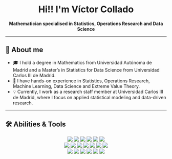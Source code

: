 <h1 align="center">Hi!! I'm Víctor Collado</h1>
<p align="center">
  <strong>Mathematician specialised in Statistics, Operations Research and Data Science</strong><br/>
  <!-- Añadir mas texto aqui si quisiera-->
</p>

---

## 🚀 About me
- 🎓 I hold a degree in Mathematics from Universidad Autónoma de Madrid and a Master’s in Statistics for Data Science from Universidad Carlos III de Madrid.
- 🤖 I have hands-on experience in Statistics, Operations Research, Machine Learning, Data Science and Extreme Value Theory.
- 💡 Currently, I work as a research staff member at Universidad Carlos III de Madrid, where I focus on applied statistical modeling and data-driven research.

---

## 🛠️ Abilities & Tools

<div align="center">
  <!-- Lenguajes y análisis -->
  <img src="https://img.shields.io/badge/Python-3776AB?logo=python&logoColor=white" /> 
  <img src="https://img.shields.io/badge/R-%23276DC3.svg?logo=r&logoColor=white" /> 
  <img src="https://img.shields.io/badge/Git-F05032?logo=git&logoColor=fff" /> 
  <img src="https://img.shields.io/badge/C++-%2300599C.svg?logo=c%2B%2B&logoColor=white" /> 
  <img src="https://img.shields.io/badge/Markdown-%23000000.svg?logo=markdown&logoColor=white" /> 
  <img src="https://img.shields.io/badge/SQL-003B57?logo=mysql&logoColor=white" /> 

  <br/>
  <img src="https://img.shields.io/badge/Pandas-150458?logo=pandas&logoColor=white" /> 
  <img src="https://img.shields.io/badge/NumPy-4DABCF?logo=numpy&logoColor=fff" />
  <img src="https://img.shields.io/badge/Scikit--Learn-F7931E?logo=scikit-learn&logoColor=white" />
  <img src="https://custom-icon-badges.demolab.com/badge/Matplotlib-71D291?logo=matplotlib&logoColor=fff" />
  <img src="https://img.shields.io/badge/Seaborn-2E77BC?logo=python&logoColor=white" />
  <img src="https://img.shields.io/badge/PyTorch-EE4C2C?logo=pytorch&logoColor=white" />
  <img src="https://img.shields.io/badge/Streamlit-FF4B4B?logo=streamlit&logoColor=white" />

  <br/>
  <img src="https://img.shields.io/badge/GitHub-%23121011.svg?logo=github&logoColor=white" />
  <img src="https://img.shields.io/badge/Google%20Colab-F9AB00?logo=googlecolab&logoColor=fff" />
  <img src="https://img.shields.io/badge/OpenAI-412991?logo=openai&logoColor=white" />
  <img src="https://img.shields.io/badge/Jupyter-F37626?logo=jupyter&logoColor=white" />
  <img src="https://custom-icon-badges.demolab.com/badge/Visual%20Studio%20Code-0078d7.svg?logo=vsc&logoColor=white" />
  <img src="https://img.shields.io/badge/PyCharm-000?logo=pycharm&logoColor=fff" />
  
</div>


<!---
- 👋 Hi, I’m @Colladito a mathematician focused in Statistics applied to Data Science
Colladito/Colladito is a ✨ special ✨ repository because its `README.md` (this file) appears on your GitHub profile.
You can click the Preview link to take a look at your changes.
--->
